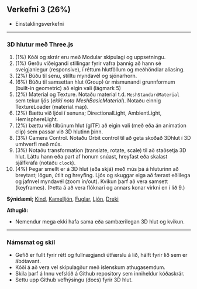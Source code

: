 ## Verkefni 3 (26%)

- Einstaklingsverkefni

---

### 3D hlutur með Three.js

1. (1%) Kóði og skrár eru með Modular skipulagi og uppsetningu.
1. (1%) Gerðu viðeigandi stillingar fyrir vafra þannig að hann sé sveigjanlegur (responsive), í réttum hlutföllum og meðhöndlar aliasing.
1. (2%) Búðu til senu, stilltu myndavél og sjónarhorn.
1. (6%) Búðu til samsettan hlut (Group) úr mismunandi grunnformum (built-in geometric) að eigin vali (lágmark 5)
1. (2%) Material og Texture. Notaðu material t.d. `MeshStandardMaterial` sem tekur ljós (_ekki nota MeshBasicMaterial_). Notaðu einnig TextureLoader (material.map). 
1. (2%) Bættu við ljósi í senuna; DirectionalLight, AmbientLight, HemisphereLight.
1. (2%) bættu við tilbúnum hlut (glTF) að eigin vali (með eða án animation clip) sem passar við 3D hlutinn þinn.
1. (3%) Camera Control. Notaðu Orbit control til að geta skoðað 3Dhlut í 3D umhverfi með mús.
1. (3%) Notaðu transformation (translate, rotate, scale) til að staðsetja 3D hlut. Láttu hann eða part af honum snúast, hreyfast eða skalast sjálfkrafa (notaðu `clock`).
1. (4%) Þegar smellt er á 3D hlut (eða skjá) með mús þá á hluturinn að breytast; lögun, útlit og hreyfing. Ljós og skuggar eiga að færast eðlilega og jafnvel myndavél (zoom in/out). Kvikun þarf að vera samsett (keyframes). (Þetta á að vera flóknari og annars konar virkni en í lið 9.)


**Sýnidæmi;** [Kind](https://codepen.io/elliezen/pen/GWbBrx), [Kamelljón](https://codepen.io/elliezen/pen/evXgdE), [Fuglar](https://codepen.io/Yakudoo/pen/LVyJXw), [Ljón](https://codepen.io/Yakudoo/full/YXxmYR/), [Dreki](https://codepen.io/Yakudoo/pen/yNjRRL)
<br>

**Athugið:**<br>
- Nemendur mega ekki hafa sama eða sambærilegan 3D hlut og kvikun. 

<!--
- Það er í boði að nota JavaScript safn með Three.JS fyrir animation vinnslu.
-->

---

### Námsmat og skil
- Gefið er fullt fyrir rétt og fullnægjandi útfærslu á lið, hálft fyrir lið sem er ábótavant.
- Kóði á að vera vel skipulagður með íslenskum athugasemdum.
- Skila þarf á Innu vefslóð á Github repository sem inniheldur kóðaskrár. 
- Settu upp Github vefhýsingu (docs) fyrir 3D hlut.


